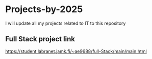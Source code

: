 # Projects-by-2025
I will update all my projects related to IT to this repository
  
## Full Stack project link
https://student.labranet.jamk.fi/~ae9688/full-Stack/main/main.html
